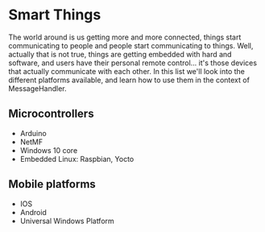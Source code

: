 # Smart Things

The world around is us getting more and more connected, things start communicating to people and people start communicating to things. Well, actually that is not true, things are getting embedded with hard and software, and users have their personal remote control... it's those devices that actually communicate with each other. In this list we'll look into the different platforms available, and learn how to use them in the context of MessageHandler.

## Microcontrollers

* Arduino
* NetMF
* Windows 10 core
* Embedded Linux: Raspbian, Yocto

## Mobile platforms

* IOS
* Android
* Universal Windows Platform